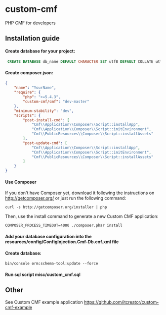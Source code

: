 custom-cmf
==========

PHP CMF for developers

Installation guide
-------------

#### Create database for your project:

```sql
 CREATE DATABASE db_name DEFAULT CHARACTER SET utf8 DEFAULT COLLATE utf8_general_ci;
```

#### Create **composer.json**:

```json
{
    "name": "YourName",
    "require": {
        "php": ">=5.4.3",
        "custom-cmf/cmf": "dev-master"
    },
    "minimum-stability": "dev",
    "scripts": {
        "post-install-cmd": [
            "Cmf\\Application\\Composer\\Script::installApp",
            "Cmf\\Application\\Composer\\Script::initEnvironment",
            "Cmf\\PublicResources\\Composer\\Script::installAssets"
        ],
        "post-update-cmd": [
            "Cmf\\Application\\Composer\\Script::installApp",
            "Cmf\\Application\\Composer\\Script::initEnvironment",
            "Cmf\\PublicResources\\Composer\\Script::installAssets"
        ]
    }
}
```

#### Use Composer

If you don't have Composer yet, download it following the instructions on
http://getcomposer.org/ or just run the following command:

    curl -s http://getcomposer.org/installer | php

Then, use the install command to generate a new Custom CMF application:

    COMPOSER_PROCESS_TIMEOUT=4000 ./composer.phar install

#### Add your database configuration into the **resources/config/ConfigInjection.Cmf-Db.cnf.xml** file

#### Create database:

    bin/console orm:schema-tool:update --force

#### Run sql script misc/custom_cmf.sql


Other
-------------

See Custom CMF example application https://github.com/itcreator/custom-cmf-example
